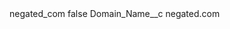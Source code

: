 <?xml version="1.0" encoding="UTF-8"?>
<CustomMetadata xmlns="http://soap.sforce.com/2006/04/metadata" xmlns:xsi="http://www.w3.org/2001/XMLSchema-instance" xmlns:xsd="http://www.w3.org/2001/XMLSchema">
    <label>negated_com</label>
    <protected>false</protected>
    <values>
        <field>Domain_Name__c</field>
        <value xsi:type="xsd:string">negated.com</value>
    </values>
</CustomMetadata>
